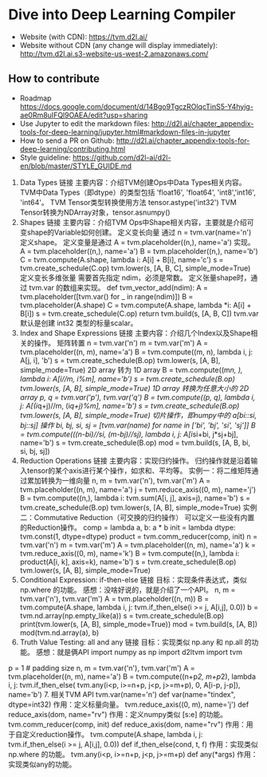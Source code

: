 # Dive into Deep Learning Compiler

- Website (with CDN): https://tvm.d2l.ai/
- Website without CDN (any change will display immediately): http://tvm.d2l.ai.s3-website-us-west-2.amazonaws.com/ 

## How to contribute

- Roadmap https://docs.google.com/document/d/14Bgo9TgczROlqcTinS5-Y4hyig-ae0Rm8uIFQl9OAEA/edit?usp=sharing 
- Use Jupyter to edit the markdown files: http://d2l.ai/chapter_appendix-tools-for-deep-learning/jupyter.html#markdown-files-in-jupyter
- How to send a PR on Github: http://d2l.ai/chapter_appendix-tools-for-deep-learning/contributing.html
- Style guideline: https://github.com/d2l-ai/d2l-en/blob/master/STYLE_GUIDE.md




1. Data Types
链接
主要内容：介绍TVM创建Ops中Data Types相关内容。
TVM中Data Types（即dtype）的类型包括 'float16', 'float64', 'int8','int16', 'int64'。
TVM Tensor类型转换使用方法 tensor.astype('int32')
TVM Tensor转换为NDArray对象，tensor.asnumpy()
2. Shapes
链接
主要内容：介绍TVM Ops中Shape相关内容，主要就是介绍可变shape的Variable如何创建。
定义变长向量
通过 n = tvm.var(name='n') 定义shape。
定义变量是通过 A = tvm.placeholder((n,), name='a') 实现。 
A = tvm.placeholder((n,), name='a')
B = tvm.placeholder((n,), name='b')
C = tvm.compute(A.shape, lambda i: A[i] + B[i], name='c')
s = tvm.create_schedule(C.op)
tvm.lower(s, [A, B, C], simple_mode=True)
定义变长多维张量
需要首先指定 ndim，必须是常数。
定义张量shape时，通过 tvm.var 的数组来实现。
def tvm_vector_add(ndim):
    A = tvm.placeholder([tvm.var() for _ in range(ndim)])
    B = tvm.placeholder(A.shape)
    C = tvm.compute(A.shape, lambda *i: A[i] + B[i])
    s = tvm.create_schedule(C.op)
    return tvm.build(s, [A, B, C])
tvm.var 默认是创建 int32 类型的标量scalar。
3. Index and Shape Expressions
链接
主要内容：介绍几个Index以及Shape相关的操作。
矩阵转置
n = tvm.var('n')
m = tvm.var('m')
A = tvm.placeholder((n, m), name='a')
B = tvm.compute((m, n), lambda i, j: A[j, i], 'b')
s = tvm.create_schedule(B.op)
tvm.lower(s, [A, B], simple_mode=True)
2D array 转为 1D array
B = tvm.compute((m*n, ), lambda i: A[i//m, i%m], name='b')
s = tvm.create_schedule(B.op)
tvm.lower(s, [A, B], simple_mode=True)
1D array 转换为任意大小的 2D array
p, q = tvm.var('p'), tvm.var('q')
B = tvm.compute((p, q), lambda i, j: A[(i*q+j)//m, (i*q+j)%m], name='b')
s = tvm.create_schedule(B.op)
tvm.lower(s, [A, B], simple_mode=True)
切片操作，即numpy中的 a[bi::si, bj::sj] 操作
bi, bj, si, sj = [tvm.var(name) for name in ['bi', 'bj', 'si', 'sj']]
B = tvm.compute(((n-bi)//si, (m-bj)//sj), lambda i, j: A[i*si+bi, j*sj+bj], name='b')
s = tvm.create_schedule(B.op)
mod = tvm.build(s, [A, B, bi, si, bj, sj])
4. Reduction Operations
链接
主要内容：实现归约操作。
归约操作就是沿着输入tensor的某个axis进行某个操作，如求和、平均等。
实例一：将二维矩阵通过累加转换为一维向量
n, m = tvm.var('n'), tvm.var('m')
A = tvm.placeholder((n, m), name='a')
j = tvm.reduce_axis((0, m), name='j')
B = tvm.compute((n,), lambda i: tvm.sum(A[i, j], axis=j), name='b')
s = tvm.create_schedule(B.op)
tvm.lower(s, [A, B], simple_mode=True)
实例二：Commutative Reduction（可交换的归约操作）
可以定义一些没有内置的Reduction操作。
comp = lambda a, b: a * b
init = lambda dtype: tvm.const(1, dtype=dtype)
product = tvm.comm_reducer(comp, init)
n = tvm.var('n')
m = tvm.var('m')
A = tvm.placeholder((n, m), name='a')
k = tvm.reduce_axis((0, m), name='k')
B = tvm.compute((n,), lambda i: product(A[i, k], axis=k), name='b')
s = tvm.create_schedule(B.op)
tvm.lower(s, [A, B], simple_mode=True)
5. Conditional Expression: if-then-else
链接
目标：实现条件表达式，类似 np.where 的功能。
感想：没啥好说的，就是介绍了一个API。
n, m = tvm.var('n'), tvm.var('m')
A = tvm.placeholder((n, m))
B = tvm.compute(A.shape, lambda i, j: tvm.if_then_else(i >= j, A[i,j], 0.0))
b = tvm.nd.array(np.empty_like(a))
s = tvm.create_schedule(B.op)
print(tvm.lower(s, [A, B], simple_mode=True))
mod = tvm.build(s, [A, B])
mod(tvm.nd.array(a), b)
6. Truth Value Testing: all and any
链接
目标：实现类似 np.any 和 np.all 的功能。
感想：就是俩API
import numpy as np
import d2ltvm
import tvm

p = 1 # padding size
n, m = tvm.var('n'), tvm.var('m')
A = tvm.placeholder((n, m), name='a')
B = tvm.compute((n+p*2, m+p*2),
                lambda i, j: tvm.if_then_else(
                    tvm.any(i<p, i>=n+p, j<p, j>=m+p), 0, A[i-p, j-p]),
                name='b')
7. 相关TVM API
tvm.var(name='n')
def var(name="tindex", dtype=int32)
作用：定义标量向量。
tvm.reduce_axis((0, m), name='j')
def reduce_axis(dom, name="rv")
作用：定义numpy类似 [s:e] 的功能。
tvm.comm_reducer(comp, init)
def reduce_axis(dom, name="rv")
作用：用于自定义reduction操作。 
tvm.compute(A.shape, lambda i, j: tvm.if_then_else(i >= j, A[i,j], 0.0))
def if_then_else(cond, t, f)
作用：实现类似 np.where 的功能。
tvm.any(i<p, i>=n+p, j<p, j>=m+p)
def any(*args)
作用：实现类似any的功能。
